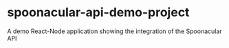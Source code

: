 # spoonacular-api-demo-project
 A demo React-Node application showing the integration of the Spoonacular API
